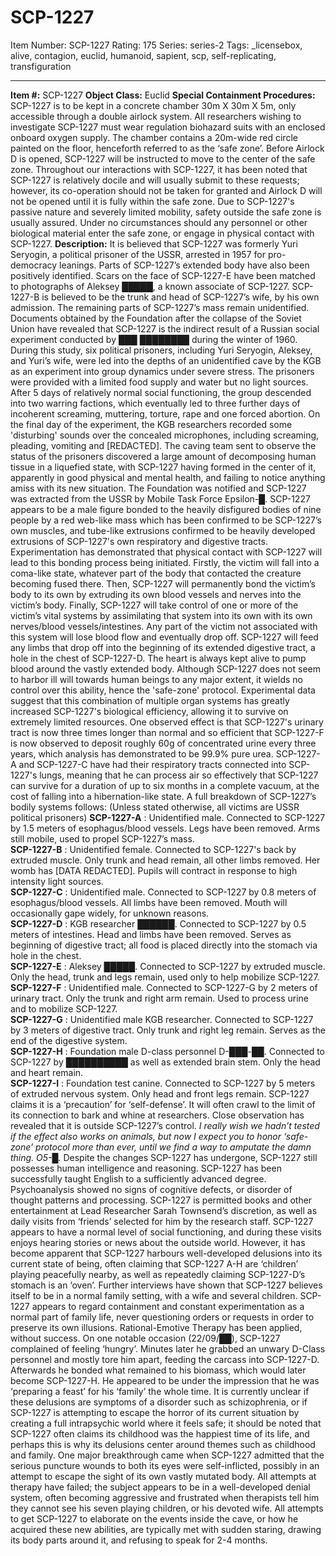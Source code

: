 # SCP-1227
Item Number: SCP-1227
Rating: 175
Series: series-2
Tags: _licensebox, alive, contagion, euclid, humanoid, sapient, scp, self-replicating, transfiguration

---

**Item #:** SCP-1227
**Object Class:** Euclid
**Special Containment Procedures:** SCP-1227 is to be kept in a concrete chamber 30m X 30m X 5m, only accessible through a double airlock system. All researchers wishing to investigate SCP-1227 must wear regulation biohazard suits with an enclosed onboard oxygen supply. The chamber contains a 20m-wide red circle painted on the floor, henceforth referred to as the ‘safe zone’. Before Airlock D is opened, SCP-1227 will be instructed to move to the center of the safe zone. Throughout our interactions with SCP-1227, it has been noted that SCP-1227 is relatively docile and will usually submit to these requests; however, its co-operation should not be taken for granted and Airlock D will not be opened until it is fully within the safe zone. Due to SCP-1227's passive nature and severely limited mobility, safety outside the safe zone is usually assured. Under no circumstances should any personnel or other biological material enter the safe zone, or engage in physical contact with SCP-1227.
**Description:** It is believed that SCP-1227 was formerly Yuri Seryogin, a political prisoner of the USSR, arrested in 1957 for pro-democracy leanings. Parts of SCP-1227’s extended body have also been positively identified. Scars on the face of SCP-1227-E have been matched to photographs of Aleksey █████, a known associate of SCP-1227. SCP-1227-B is believed to be the trunk and head of SCP-1227’s wife, by his own admission. The remaining parts of SCP-1227’s mass remain unidentified.
Documents obtained by the Foundation after the collapse of the Soviet Union have revealed that SCP-1227 is the indirect result of a Russian social experiment conducted by ███ ████████ during the winter of 1960. During this study, six political prisoners, including Yuri Seryogin, Aleksey, and Yuri’s wife, were led into the depths of an unidentified cave by the KGB as an experiment into group dynamics under severe stress. The prisoners were provided with a limited food supply and water but no light sources. After 5 days of relatively normal social functioning, the group descended into two warring factions, which eventually led to three further days of incoherent screaming, muttering, torture, rape and one forced abortion. On the final day of the experiment, the KGB researchers recorded some 'disturbing' sounds over the concealed microphones, including screaming, pleading, vomiting and [REDACTED].
The caving team sent to observe the status of the prisoners discovered a large amount of decomposing human tissue in a liquefied state, with SCP-1227 having formed in the center of it, apparently in good physical and mental health, and failing to notice anything amiss with its new situation. The Foundation was notified and SCP-1227 was extracted from the USSR by Mobile Task Force Epsilon-█.
SCP-1227 appears to be a male figure bonded to the heavily disfigured bodies of nine people by a red web-like mass which has been confirmed to be SCP-1227’s own muscles, and tube-like extrusions confirmed to be heavily developed extrusions of SCP-1227's own respiratory and digestive tracts. Experimentation has demonstrated that physical contact with SCP-1227 will lead to this bonding process being initiated. Firstly, the victim will fall into a coma-like state, whatever part of the body that contacted the creature becoming fused there. Then, SCP-1227 will permanently bond the victim’s body to its own by extruding its own blood vessels and nerves into the victim’s body. Finally, SCP-1227 will take control of one or more of the victim’s vital systems by assimilating that system into its own with its own nerves/blood vessels/intestines. Any part of the victim not associated with this system will lose blood flow and eventually drop off. SCP-1227 will feed any limbs that drop off into the beginning of its extended digestive tract, a hole in the chest of SCP-1227-D. The heart is always kept alive to pump blood around the vastly extended body. Although SCP-1227 does not seem to harbor ill will towards human beings to any major extent, it wields no control over this ability, hence the 'safe-zone' protocol.
Experimental data suggest that this combination of multiple organ systems has greatly increased SCP-1227's biological efficiency, allowing it to survive on extremely limited resources. One observed effect is that SCP-1227's urinary tract is now three times longer than normal and so efficient that SCP-1227-F is now observed to deposit roughly 60g of concentrated urine every three years, which analysis has demonstrated to be 99.9% pure urea. SCP-1227-A and SCP-1227-C have had their respiratory tracts connected into SCP-1227's lungs, meaning that he can process air so effectively that SCP-1227 can survive for a duration of up to six months in a complete vacuum, at the cost of falling into a hibernation-like state. A full breakdown of SCP-1227’s bodily systems follows:
(Unless stated otherwise, all victims are USSR political prisoners)
**SCP-1227-A** : Unidentified male. Connected to SCP-1227 by 1.5 meters of esophagus/blood vessels. Legs have been removed. Arms still mobile, used to propel SCP-1227’s mass.  
**SCP-1227-B** : Unidentified female. Connected to SCP-1227's back by extruded muscle. Only trunk and head remain, all other limbs removed. Her womb has [DATA REDACTED]. Pupils will contract in response to high intensity light sources.  
**SCP-1227-C** : Unidentified male. Connected to SCP-1227 by 0.8 meters of esophagus/blood vessels. All limbs have been removed. Mouth will occasionally gape widely, for unknown reasons.  
**SCP-1227-D** : KGB researcher ██████. Connected to SCP-1227 by 0.5 meters of intestines. Head and limbs have been removed. Serves as beginning of digestive tract; all food is placed directly into the stomach via hole in the chest.  
**SCP-1227-E** : Aleksey █████. Connected to SCP-1227 by extruded muscle. Only the head, trunk and legs remain, used only to help mobilize SCP-1227.  
**SCP-1227-F** : Unidentified male. Connected to SCP-1227-G by 2 meters of urinary tract. Only the trunk and right arm remain. Used to process urine and to mobilize SCP-1227.  
**SCP-1227-G** : Unidentified male KGB researcher. Connected to SCP-1227 by 3 meters of digestive tract. Only trunk and right leg remain. Serves as the end of the digestive system.  
**SCP-1227-H** : Foundation male D-class personnel D-███-██. Connected to SCP-1227 by ██████████ as well as extended brain stem. Only the head and heart remain.  
**SCP-1227-I** : Foundation test canine. Connected to SCP-1227 by 5 meters of extruded nervous system. Only head and front legs remain. SCP-1227 claims it is a ‘precaution’ for ‘self-defense’. It will often crawl to the limit of its connection to bark and whine at researchers. Close observation has revealed that it is outside SCP-1227’s control.
_I really wish we hadn’t tested if the effect also works on animals, but now I expect you to honor ‘safe-zone’ protocol more than ever, until we find a way to amputate the damn thing. O5-█._
Despite the changes SCP-1227 has undergone, SCP-1227 still possesses human intelligence and reasoning. SCP-1227 has been successfully taught English to a sufficiently advanced degree. Psychoanalysis showed no signs of cognitive defects, or disorder of thought patterns and processing. SCP-1227 is permitted books and other entertainment at Lead Researcher Sarah Townsend’s discretion, as well as daily visits from ‘friends’ selected for him by the research staff. SCP-1227 appears to have a normal level of social functioning, and during these visits enjoys hearing stories or news about the outside world. However, it has become apparent that SCP-1227 harbours well-developed delusions into its current state of being, often claiming that SCP-1227 A-H are ‘children’ playing peacefully nearby, as well as repeatedly claiming SCP-1227-D’s stomach is an ‘oven’. Further interviews have shown that SCP-1227 believes itself to be in a normal family setting, with a wife and several children. SCP-1227 appears to regard containment and constant experimentation as a normal part of family life, never questioning orders or requests in order to preserve its own illusions. Rational-Emotive Therapy has been applied, without success.
On one notable occasion (22/09/██), SCP-1227 complained of feeling ‘hungry’. Minutes later he grabbed an unwary D-Class personnel and mostly tore him apart, feeding the carcass into SCP-1227-D. Afterwards he bonded what remained to his biomass, which would later become SCP-1227-H. He appeared to be under the impression that he was ‘preparing a feast’ for his ‘family’ the whole time. It is currently unclear if these delusions are symptoms of a disorder such as schizophrenia, or if SCP-1227 is attempting to escape the horror of its current situation by creating a full intrapsychic world where it feels safe; it should be noted that SCP-1227 often claims its childhood was the happiest time of its life, and perhaps this is why its delusions center around themes such as childhood and family.
One major breakthrough came when SCP-1227 admitted that the serious puncture wounds to both its eyes were self-inflicted, possibly in an attempt to escape the sight of its own vastly mutated body.
All attempts at therapy have failed; the subject appears to be in a well-developed denial system, often becoming aggressive and frustrated when therapists tell him they cannot see his seven playing children, or his devoted wife. All attempts to get SCP-1227 to elaborate on the events inside the cave, or how he acquired these new abilities, are typically met with sudden staring, drawing its body parts around it, and refusing to speak for 2-4 months.